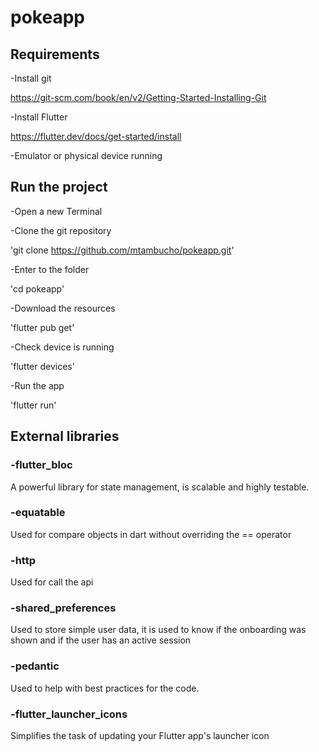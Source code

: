 # pokeapp



## Requirements

-Install git

https://git-scm.com/book/en/v2/Getting-Started-Installing-Git

-Install Flutter

https://flutter.dev/docs/get-started/install

-Emulator or physical device running


## Run the project

-Open a new Terminal

-Clone the git repository 

'git clone https://github.com/mtambucho/pokeapp.git'

-Enter to the folder

'cd pokeapp'

-Download the resources 

'flutter pub get'

-Check device is running

'flutter devices'

-Run the app

'flutter run'


## External libraries 

### -flutter_bloc

   A powerful library for state management, is scalable and highly testable.

### -equatable

  Used for compare objects in dart without overriding the == operator

### -http

  Used for call the api
  
### -shared_preferences

  Used to store simple user data, it is used to know if the onboarding was shown and if the user has an active session

### -pedantic

  Used to help with best practices for the code. 

### -flutter_launcher_icons

  Simplifies the task of updating your Flutter app's launcher icon